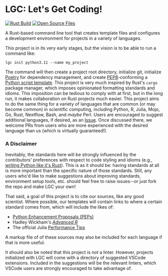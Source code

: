 # LGC: Let's Get Coding! 
[![Rust Build](https://github.com/nrminor/lgc/actions/workflows/build-rust.yaml/badge.svg)](https://github.com/nrminor/lgc/actions/workflows/build-rust.yaml) [![Open Source Files](https://github.com/nrminor/lgc/actions/workflows/open-source-starter.yml/badge.svg)](https://github.com/nrminor/lgc/actions/workflows/open-source-starter.yml)

A Rust-based command line tool that creates template files and configures a development environment for projects in a variety of languages.

This project is in its very early stages, but the vision is to be able to run a command like:
```
lgc init python3.11 --name my_project
```

The command will then create a project root directory, initialize git, initialize [Poetry](https://python-poetry.org/) for dependency management, and create [PEP8](https://peps.python.org/pep-0008/)-conforming a [Python script template](https://github.com/nrminor/lgc/blob/main/templates/python/template.py). This project is very much inspired by Rust's `cargo` package manager, which imposes opinionated formatting standards and idioms. This imposition can be tedious to comply with at first, but in the long run, it makes collaboration on Rust projects much easier. This project aims to do the same thing for a variety of languages that are common (or may become common) in scientific computing, including Python, R, Julia, Mojo, Go, Rust, Nextflow, Bash, and _maybe_ Perl. Users are encouraged to suggest additional languages, if desired, as an [Issue](https://github.com/nrminor/lgc/issues). Once discussed there, we welcome PRs from users who are more experienced with the desired language than us (which is virtually guaranteed!).

### A Disclaimer
Inevitably, the standards here will be strongly influenced by the contributors' preferences with respect to code styling and idioms (e.g., [writing Python like it's Rust](https://kobzol.github.io/rust/python/2023/05/20/writing-python-like-its-rust.html)). This is as it should be: having standards at all is more important than the specific nature of those standards. Still, any users who'd like to make suggestions about improving standards, environment setup tools, etc. should feel free to raise issues--or just fork the repo and make LGC your own!

That said, a goal of this project is to cite our sources, like any good scientist. Where possible, our templates will contain links to where a certain standard comes from, which will include the likes of:
 - [Python Enhancement Proposals (PEPs)](https://peps.python.org/pep-0000/)
 - Hadley Wickham's [*Advanced R*](https://adv-r.hadley.nz/index.html)
 - The official Julia [Performance Tips](https://docs.julialang.org/en/v1/manual/performance-tips/)
 
A markup file of of these sources may also be included for each language if that is more useful.

It should also be noted that this project is *not* a linter. However, projects initialized with LGC will come with a directory of suggested VSCode extensions. Included in the suggestions will be the relevant linters, which VSCode users are strongly encouraged to take advantage of.
